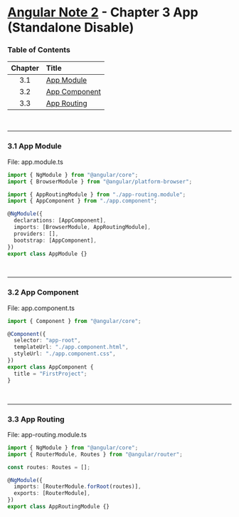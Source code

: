 # [Angular Note 2](../README.md) - Chapter 3 App (Standalone Disable)

### Table of Contents

| Chapter | Title                              |
| :-----: | :--------------------------------- |
|   3.1   | [App Module](#31-app-module)       |
|   3.2   | [App Component](#32-app-component) |
|   3.3   | [App Routing](#33-app-routing)     |

<br>
<hr>

### 3.1 App Module

File: app.module.ts

```typescript
import { NgModule } from "@angular/core";
import { BrowserModule } from "@angular/platform-browser";

import { AppRoutingModule } from "./app-routing.module";
import { AppComponent } from "./app.component";

@NgModule({
  declarations: [AppComponent],
  imports: [BrowserModule, AppRoutingModule],
  providers: [],
  bootstrap: [AppComponent],
})
export class AppModule {}
```

<br>
<hr>

### 3.2 App Component

File: app.component.ts

```typescript
import { Component } from "@angular/core";

@Component({
  selector: "app-root",
  templateUrl: "./app.component.html",
  styleUrl: "./app.component.css",
})
export class AppComponent {
  title = "FirstProject";
}
```

<br>
<hr>

### 3.3 App Routing

File: app-routing.module.ts

```typescript
import { NgModule } from "@angular/core";
import { RouterModule, Routes } from "@angular/router";

const routes: Routes = [];

@NgModule({
  imports: [RouterModule.forRoot(routes)],
  exports: [RouterModule],
})
export class AppRoutingModule {}
```
